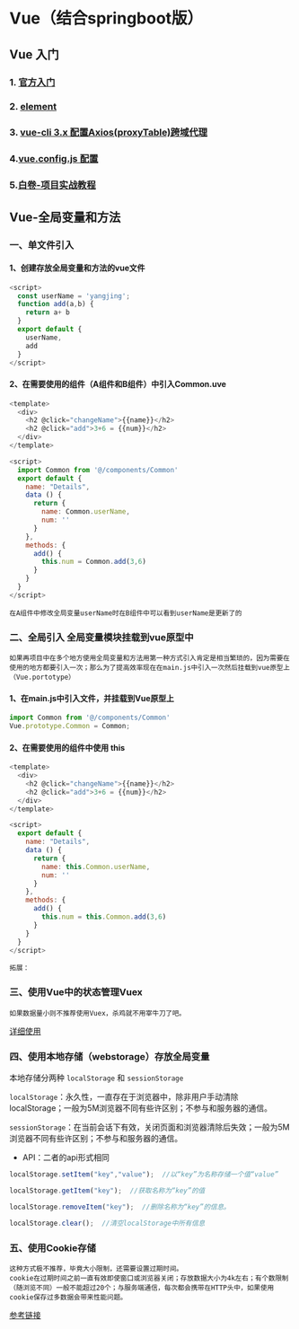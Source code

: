 # Vue（结合springboot版）

## Vue 入门

### 1. [官方入门](https://cn.vuejs.org/)

### 2. [element](https://element.eleme.cn/#/zh-CN/component/carousel)

### 3. [vue-cli 3.x 配置Axios(proxyTable)跨域代理](https://www.cnblogs.com/focusoldman/p/10281293.html)

### 4.[vue.config.js 配置](https://www.jianshu.com/p/b358a91bdf2d)

### 5.[白卷-项目实战教程](https://blog.csdn.net/Neuf_Soleil/article/details/88925013)

## Vue-全局变量和方法

### 一、单文件引入

#### 1、创建存放全局变量和方法的vue文件

```js
<script>
  const userName = 'yangjing';
  function add(a,b) {
    return a+ b
  }
  export default {
    userName,
    add
  }
</script>
```

#### 2、在需要使用的组件（A组件和B组件）中引入Common.uve

```js
<template>
  <div>
    <h2 @click="changeName">{{name}}</h2>
    <h2 @click="add">3+6 = {{num}}</h2>
  </div>
</template>

<script>
  import Common from '@/components/Common'
  export default {
    name: "Details",
    data () {
      return {
        name: Common.userName,
        num: ''
      }
    },
    methods: {
      add() {
        this.num = Common.add(3,6)
      }
    }
  }
</script>
```

```t
在A组件中修改全局变量userName时在B组件中可以看到userName是更新了的
```

### 二、全局引入 全局变量模块挂载到vue原型中

```t
如果再项目中在多个地方使用全局变量和方法用第一种方式引入肯定是相当繁琐的，因为需要在使用的地方都要引入一次；那么为了提高效率现在在main.js中引入一次然后挂载到vue原型上（Vue.portotype）
```

#### 1、在main.js中引入文件，并挂载到Vue原型上

```js
import Common from '@/components/Common'
Vue.prototype.Common = Common;
```

#### 2、在需要使用的组件中使用 this

```js
<template>
  <div>
    <h2 @click="changeName">{{name}}</h2>
    <h2 @click="add">3+6 = {{num}}</h2>
  </div>
</template>

<script>
  export default {
    name: "Details",
    data () {
      return {
        name: this.Common.userName,
        num: ''
      }
    },
    methods: {
      add() {
        this.num = this.Common.add(3,6)
      }
    }
  }
</script>
```

``拓展：``

### 三、使用Vue中的状态管理Vuex

```t
如果数据量小则不推荐使用Vuex，杀鸡就不用宰牛刀了吧。
```

[详细使用](https://www.cnblogs.com/yangchin9/p/11003791.html)

### 四、使用本地存储（webstorage）存放全局变量

本地存储分两种 ``localStorage`` 和 ``sessionStorage``

``localStorage``：永久性，一直存在于浏览器中，除非用户手动清除localStorage；一般为5M浏览器不同有些许区别；不参与和服务器的通信。

``sessionStorage``：在当前会话下有效，关闭页面和浏览器清除后失效；一般为5M浏览器不同有些许区别；不参与和服务器的通信。

* API：二者的api形式相同

```js
localStorage.setItem("key","value");  //以“key”为名称存储一个值“value”

localStorage.getItem("key");  //获取名称为“key”的值

localStorage.removeItem("key");  //删除名称为“key”的信息。

localStorage.clear();  ​//清空localStorage中所有信息
```

### 五、使用Cookie存储

```t
这种方式极不推荐，毕竟大小限制，还需要设置过期时间。
cookie在过期时间之前一直有效即使窗口或浏览器关闭；存放数据大小为4k左右；有个数限制（随浏览不同）一般不能超过20个；与服务端通信，每次都会携带在HTTP头中，如果使用cookie保存过多数据会带来性能问题。
```

[参考链接](https://www.cnblogs.com/yangchin9/p/11002636.html)
